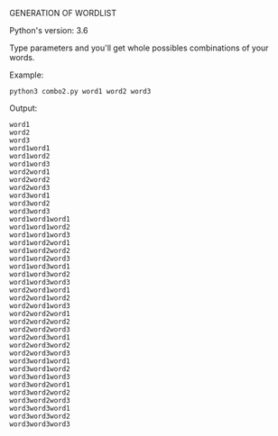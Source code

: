 GENERATION OF WORDLIST

Python's version: 3.6

Type parameters and you'll get whole possibles combinations of your words.

Example:

	python3 combo2.py word1 word2 word3

Output:

	word1
	word2
	word3
	word1word1
	word1word2
	word1word3
	word2word1
	word2word2
	word2word3
	word3word1
	word3word2
	word3word3
	word1word1word1
	word1word1word2
	word1word1word3
	word1word2word1
	word1word2word2
	word1word2word3
	word1word3word1
	word1word3word2
	word1word3word3
	word2word1word1
	word2word1word2
	word2word1word3
	word2word2word1
	word2word2word2
	word2word2word3
	word2word3word1
	word2word3word2
	word2word3word3
	word3word1word1
	word3word1word2
	word3word1word3
	word3word2word1
	word3word2word2
	word3word2word3
	word3word3word1
	word3word3word2
	word3word3word3
